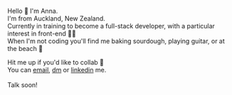 Hello 👋 I'm Anna. <br/>
I'm from Auckland, New Zealand.<br/>
Currently in training to become a full-stack developer, with a particular interest in front-end 👩‍💻<br/>
When I'm not coding you'll find me baking sourdough, playing guitar, or at the beach 🐚<br/>

Hit me up if you'd like to collab 🌅<br/>
You can [email](mailto:annalittler@gmail.com), [dm](https://instagram.com/annalittler) or [linkedin](https://www.linkedin.com/in/anna-littler-00032a237/) me.
</br></br>
Talk soon!
